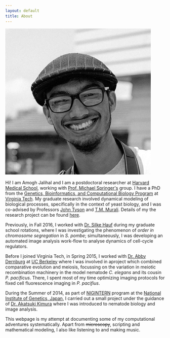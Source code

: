 ```yaml
---
layout: default
title: About
---
```



![Profile Image](/assets/images/me.jpeg)

Hi! I am Amogh Jalihal and I am a postdoctoral researcher at [Harvard Medical School](https://hms.harvard.edu/), 
working with [Prof. Michael Springer's](https://springerlab.org/) group. I have a PhD from the [Genetics, Bioinformatics, and
Computational Biology Program](https://gbcb.graduateschool.vt.edu/) at [Virginia
Tech](http://www.vt.edu/). My graduate research involved
dynamical modeling of biological processes, specifically in the
context of yeast biology, and I was co-advised by Professors
[John Tyson](http://mpf.biol.vt.edu/lab_website/) and
[T.M. Murali](http://bioinformatics.cs.vt.edu/~murali/). Details of my
the research project can be found
[here](/2017/01/01/nutrient-signaling.html).

Previously, in Fall 2016, I worked with [Dr. Silke
Hauf](http://www.hauflab.org/) during my graduate school rotations,
where I was investigating the phenomenon of *order in chromosome
segregation* in *S. pombe*; simultaneously, I was developing an
automated image analysis work-flow to analyse dynamics of cell-cycle
regulators.

Before I joined Virginia Tech, in Spring 2015, I worked with [Dr. Abby
Dernburg](https://mcb.berkeley.edu/labs/dernburg/) at [UC
Berkeley](http://www.berkeley.edu/) where I was involved in aproject
which combined comparative evolution and meiosis, focussing on the
variation in meiotic recombination machinery in the model nematode
*C. elegans* and its cousin *P. pacificus*. There, I spent most of my
time optimizing imaging protocols for fixed cell fluorescence imaging
in *P. pacifius*.

During the Summer of 2014, as part of
[NIGINTERN](https://www.nig.ac.jp/jimu/soken/intern/2017/index.html)
program at the [National Institute of Genetics,
Japan](https://www.nig.ac.jp/nig/), I carried out a small project
under the guidance of [Dr. Akatsuki
Kimura](https://www.nig.ac.jp/nig/research/organization-top/organization/kimura)
where I was introduced to nematode biology and image analysis.

This webpage is my attempt at documenting some of my computational
adventures systematically. Apart from ~~microscopy~~, scripting and
mathematical modeling, I also like listening to and making music.


